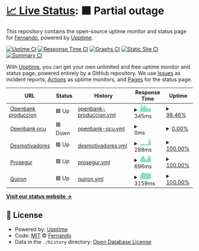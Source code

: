 # [📈 Live Status](https://fermunozfbb.github.io/upptime): <!--live status--> **🟧 Partial outage**

This repository contains the open-source uptime monitor and status page for [Fernando](https://fermunozfbb.github.io/upptime), powered by [Upptime](https://github.com/upptime/upptime).

[![Uptime CI](https://github.com/fermunozfbb/upptime/workflows/Uptime%20CI/badge.svg)](https://github.com/fermunozfbb/upptime/actions?query=workflow%3A%22Uptime+CI%22)
[![Response Time CI](https://github.com/fermunozfbb/upptime/workflows/Response%20Time%20CI/badge.svg)](https://github.com/fermunozfbb/upptime/actions?query=workflow%3A%22Response+Time+CI%22)
[![Graphs CI](https://github.com/fermunozfbb/upptime/workflows/Graphs%20CI/badge.svg)](https://github.com/fermunozfbb/upptime/actions?query=workflow%3A%22Graphs+CI%22)
[![Static Site CI](https://github.com/fermunozfbb/upptime/workflows/Static%20Site%20CI/badge.svg)](https://github.com/fermunozfbb/upptime/actions?query=workflow%3A%22Static+Site+CI%22)
[![Summary CI](https://github.com/fermunozfbb/upptime/workflows/Summary%20CI/badge.svg)](https://github.com/fermunozfbb/upptime/actions?query=workflow%3A%22Summary+CI%22)

With [Upptime](https://upptime.js.org), you can get your own unlimited and free uptime monitor and status page, powered entirely by a GitHub repository. We use [Issues](https://github.com/fermunozfbb/upptime/issues) as incident reports, [Actions](https://github.com/fermunozfbb/upptime/actions) as uptime monitors, and [Pages](https://fermunozfbb.github.io/upptime) for the status page.

<!--start: status pages-->
<!-- This summary is generated by Upptime (https://github.com/upptime/upptime) -->
<!-- Do not edit this manually, your changes will be overwritten -->
<!-- prettier-ignore -->
| URL | Status | History | Response Time | Uptime |
| --- | ------ | ------- | ------------- | ------ |
| <img alt="" src="https://favicons.githubusercontent.com/www.openbank.es" height="13"> [Openbank produccion](https://www.openbank.es/) | 🟩 Up | [openbank-produccion.yml](https://github.com/fermunozfbb/upptime/commits/HEAD/history/openbank-produccion.yml) | <details><summary><img alt="Response time graph" src="./graphs/openbank-produccion/response-time-week.png" height="20"> 345ms</summary><br><a href="https://fermunozfbb.github.io/upptime/history/openbank-produccion"><img alt="Response time 391" src="https://img.shields.io/endpoint?url=https%3A%2F%2Fraw.githubusercontent.com%2Ffermunozfbb%2Fupptime%2FHEAD%2Fapi%2Fopenbank-produccion%2Fresponse-time.json"></a><br><a href="https://fermunozfbb.github.io/upptime/history/openbank-produccion"><img alt="24-hour response time 281" src="https://img.shields.io/endpoint?url=https%3A%2F%2Fraw.githubusercontent.com%2Ffermunozfbb%2Fupptime%2FHEAD%2Fapi%2Fopenbank-produccion%2Fresponse-time-day.json"></a><br><a href="https://fermunozfbb.github.io/upptime/history/openbank-produccion"><img alt="7-day response time 345" src="https://img.shields.io/endpoint?url=https%3A%2F%2Fraw.githubusercontent.com%2Ffermunozfbb%2Fupptime%2FHEAD%2Fapi%2Fopenbank-produccion%2Fresponse-time-week.json"></a><br><a href="https://fermunozfbb.github.io/upptime/history/openbank-produccion"><img alt="30-day response time 391" src="https://img.shields.io/endpoint?url=https%3A%2F%2Fraw.githubusercontent.com%2Ffermunozfbb%2Fupptime%2FHEAD%2Fapi%2Fopenbank-produccion%2Fresponse-time-month.json"></a><br><a href="https://fermunozfbb.github.io/upptime/history/openbank-produccion"><img alt="1-year response time 391" src="https://img.shields.io/endpoint?url=https%3A%2F%2Fraw.githubusercontent.com%2Ffermunozfbb%2Fupptime%2FHEAD%2Fapi%2Fopenbank-produccion%2Fresponse-time-year.json"></a></details> | <details><summary><a href="https://fermunozfbb.github.io/upptime/history/openbank-produccion">98.46%</a></summary><a href="https://fermunozfbb.github.io/upptime/history/openbank-produccion"><img alt="All-time uptime 98.54%" src="https://img.shields.io/endpoint?url=https%3A%2F%2Fraw.githubusercontent.com%2Ffermunozfbb%2Fupptime%2FHEAD%2Fapi%2Fopenbank-produccion%2Fuptime.json"></a><br><a href="https://fermunozfbb.github.io/upptime/history/openbank-produccion"><img alt="24-hour uptime 95.56%" src="https://img.shields.io/endpoint?url=https%3A%2F%2Fraw.githubusercontent.com%2Ffermunozfbb%2Fupptime%2FHEAD%2Fapi%2Fopenbank-produccion%2Fuptime-day.json"></a><br><a href="https://fermunozfbb.github.io/upptime/history/openbank-produccion"><img alt="7-day uptime 98.46%" src="https://img.shields.io/endpoint?url=https%3A%2F%2Fraw.githubusercontent.com%2Ffermunozfbb%2Fupptime%2FHEAD%2Fapi%2Fopenbank-produccion%2Fuptime-week.json"></a><br><a href="https://fermunozfbb.github.io/upptime/history/openbank-produccion"><img alt="30-day uptime 98.54%" src="https://img.shields.io/endpoint?url=https%3A%2F%2Fraw.githubusercontent.com%2Ffermunozfbb%2Fupptime%2FHEAD%2Fapi%2Fopenbank-produccion%2Fuptime-month.json"></a><br><a href="https://fermunozfbb.github.io/upptime/history/openbank-produccion"><img alt="1-year uptime 98.54%" src="https://img.shields.io/endpoint?url=https%3A%2F%2Fraw.githubusercontent.com%2Ffermunozfbb%2Fupptime%2FHEAD%2Fapi%2Fopenbank-produccion%2Fuptime-year.json"></a></details>
| <img alt="" src="https://favicons.githubusercontent.com/www.ocu.openbank.es" height="13"> [Openbank ocu](https://www.ocu.openbank.es/) | 🟥 Down | [openbank-ocu.yml](https://github.com/fermunozfbb/upptime/commits/HEAD/history/openbank-ocu.yml) | <details><summary><img alt="Response time graph" src="./graphs/openbank-ocu/response-time-week.png" height="20"> 0ms</summary><br><a href="https://fermunozfbb.github.io/upptime/history/openbank-ocu"><img alt="Response time 0" src="https://img.shields.io/endpoint?url=https%3A%2F%2Fraw.githubusercontent.com%2Ffermunozfbb%2Fupptime%2FHEAD%2Fapi%2Fopenbank-ocu%2Fresponse-time.json"></a><br><a href="https://fermunozfbb.github.io/upptime/history/openbank-ocu"><img alt="24-hour response time 0" src="https://img.shields.io/endpoint?url=https%3A%2F%2Fraw.githubusercontent.com%2Ffermunozfbb%2Fupptime%2FHEAD%2Fapi%2Fopenbank-ocu%2Fresponse-time-day.json"></a><br><a href="https://fermunozfbb.github.io/upptime/history/openbank-ocu"><img alt="7-day response time 0" src="https://img.shields.io/endpoint?url=https%3A%2F%2Fraw.githubusercontent.com%2Ffermunozfbb%2Fupptime%2FHEAD%2Fapi%2Fopenbank-ocu%2Fresponse-time-week.json"></a><br><a href="https://fermunozfbb.github.io/upptime/history/openbank-ocu"><img alt="30-day response time 0" src="https://img.shields.io/endpoint?url=https%3A%2F%2Fraw.githubusercontent.com%2Ffermunozfbb%2Fupptime%2FHEAD%2Fapi%2Fopenbank-ocu%2Fresponse-time-month.json"></a><br><a href="https://fermunozfbb.github.io/upptime/history/openbank-ocu"><img alt="1-year response time 0" src="https://img.shields.io/endpoint?url=https%3A%2F%2Fraw.githubusercontent.com%2Ffermunozfbb%2Fupptime%2FHEAD%2Fapi%2Fopenbank-ocu%2Fresponse-time-year.json"></a></details> | <details><summary><a href="https://fermunozfbb.github.io/upptime/history/openbank-ocu">0.00%</a></summary><a href="https://fermunozfbb.github.io/upptime/history/openbank-ocu"><img alt="All-time uptime 0.00%" src="https://img.shields.io/endpoint?url=https%3A%2F%2Fraw.githubusercontent.com%2Ffermunozfbb%2Fupptime%2FHEAD%2Fapi%2Fopenbank-ocu%2Fuptime.json"></a><br><a href="https://fermunozfbb.github.io/upptime/history/openbank-ocu"><img alt="24-hour uptime 0.00%" src="https://img.shields.io/endpoint?url=https%3A%2F%2Fraw.githubusercontent.com%2Ffermunozfbb%2Fupptime%2FHEAD%2Fapi%2Fopenbank-ocu%2Fuptime-day.json"></a><br><a href="https://fermunozfbb.github.io/upptime/history/openbank-ocu"><img alt="7-day uptime 0.00%" src="https://img.shields.io/endpoint?url=https%3A%2F%2Fraw.githubusercontent.com%2Ffermunozfbb%2Fupptime%2FHEAD%2Fapi%2Fopenbank-ocu%2Fuptime-week.json"></a><br><a href="https://fermunozfbb.github.io/upptime/history/openbank-ocu"><img alt="30-day uptime 0.00%" src="https://img.shields.io/endpoint?url=https%3A%2F%2Fraw.githubusercontent.com%2Ffermunozfbb%2Fupptime%2FHEAD%2Fapi%2Fopenbank-ocu%2Fuptime-month.json"></a><br><a href="https://fermunozfbb.github.io/upptime/history/openbank-ocu"><img alt="1-year uptime 0.00%" src="https://img.shields.io/endpoint?url=https%3A%2F%2Fraw.githubusercontent.com%2Ffermunozfbb%2Fupptime%2FHEAD%2Fapi%2Fopenbank-ocu%2Fuptime-year.json"></a></details>
| <img alt="" src="https://favicons.githubusercontent.com/despair.com" height="13"> [Desmotivadores](https://despair.com/) | 🟩 Up | [desmotivadores.yml](https://github.com/fermunozfbb/upptime/commits/HEAD/history/desmotivadores.yml) | <details><summary><img alt="Response time graph" src="./graphs/desmotivadores/response-time-week.png" height="20"> 288ms</summary><br><a href="https://fermunozfbb.github.io/upptime/history/desmotivadores"><img alt="Response time 215" src="https://img.shields.io/endpoint?url=https%3A%2F%2Fraw.githubusercontent.com%2Ffermunozfbb%2Fupptime%2FHEAD%2Fapi%2Fdesmotivadores%2Fresponse-time.json"></a><br><a href="https://fermunozfbb.github.io/upptime/history/desmotivadores"><img alt="24-hour response time 205" src="https://img.shields.io/endpoint?url=https%3A%2F%2Fraw.githubusercontent.com%2Ffermunozfbb%2Fupptime%2FHEAD%2Fapi%2Fdesmotivadores%2Fresponse-time-day.json"></a><br><a href="https://fermunozfbb.github.io/upptime/history/desmotivadores"><img alt="7-day response time 288" src="https://img.shields.io/endpoint?url=https%3A%2F%2Fraw.githubusercontent.com%2Ffermunozfbb%2Fupptime%2FHEAD%2Fapi%2Fdesmotivadores%2Fresponse-time-week.json"></a><br><a href="https://fermunozfbb.github.io/upptime/history/desmotivadores"><img alt="30-day response time 215" src="https://img.shields.io/endpoint?url=https%3A%2F%2Fraw.githubusercontent.com%2Ffermunozfbb%2Fupptime%2FHEAD%2Fapi%2Fdesmotivadores%2Fresponse-time-month.json"></a><br><a href="https://fermunozfbb.github.io/upptime/history/desmotivadores"><img alt="1-year response time 215" src="https://img.shields.io/endpoint?url=https%3A%2F%2Fraw.githubusercontent.com%2Ffermunozfbb%2Fupptime%2FHEAD%2Fapi%2Fdesmotivadores%2Fresponse-time-year.json"></a></details> | <details><summary><a href="https://fermunozfbb.github.io/upptime/history/desmotivadores">100.00%</a></summary><a href="https://fermunozfbb.github.io/upptime/history/desmotivadores"><img alt="All-time uptime 100.00%" src="https://img.shields.io/endpoint?url=https%3A%2F%2Fraw.githubusercontent.com%2Ffermunozfbb%2Fupptime%2FHEAD%2Fapi%2Fdesmotivadores%2Fuptime.json"></a><br><a href="https://fermunozfbb.github.io/upptime/history/desmotivadores"><img alt="24-hour uptime 100.00%" src="https://img.shields.io/endpoint?url=https%3A%2F%2Fraw.githubusercontent.com%2Ffermunozfbb%2Fupptime%2FHEAD%2Fapi%2Fdesmotivadores%2Fuptime-day.json"></a><br><a href="https://fermunozfbb.github.io/upptime/history/desmotivadores"><img alt="7-day uptime 100.00%" src="https://img.shields.io/endpoint?url=https%3A%2F%2Fraw.githubusercontent.com%2Ffermunozfbb%2Fupptime%2FHEAD%2Fapi%2Fdesmotivadores%2Fuptime-week.json"></a><br><a href="https://fermunozfbb.github.io/upptime/history/desmotivadores"><img alt="30-day uptime 100.00%" src="https://img.shields.io/endpoint?url=https%3A%2F%2Fraw.githubusercontent.com%2Ffermunozfbb%2Fupptime%2FHEAD%2Fapi%2Fdesmotivadores%2Fuptime-month.json"></a><br><a href="https://fermunozfbb.github.io/upptime/history/desmotivadores"><img alt="1-year uptime 100.00%" src="https://img.shields.io/endpoint?url=https%3A%2F%2Fraw.githubusercontent.com%2Ffermunozfbb%2Fupptime%2FHEAD%2Fapi%2Fdesmotivadores%2Fuptime-year.json"></a></details>
| <img alt="" src="https://favicons.githubusercontent.com/www.prosegur.es" height="13"> [Prosegur](https://www.prosegur.es/) | 🟩 Up | [prosegur.yml](https://github.com/fermunozfbb/upptime/commits/HEAD/history/prosegur.yml) | <details><summary><img alt="Response time graph" src="./graphs/prosegur/response-time-week.png" height="20"> 696ms</summary><br><a href="https://fermunozfbb.github.io/upptime/history/prosegur"><img alt="Response time 656" src="https://img.shields.io/endpoint?url=https%3A%2F%2Fraw.githubusercontent.com%2Ffermunozfbb%2Fupptime%2FHEAD%2Fapi%2Fprosegur%2Fresponse-time.json"></a><br><a href="https://fermunozfbb.github.io/upptime/history/prosegur"><img alt="24-hour response time 561" src="https://img.shields.io/endpoint?url=https%3A%2F%2Fraw.githubusercontent.com%2Ffermunozfbb%2Fupptime%2FHEAD%2Fapi%2Fprosegur%2Fresponse-time-day.json"></a><br><a href="https://fermunozfbb.github.io/upptime/history/prosegur"><img alt="7-day response time 696" src="https://img.shields.io/endpoint?url=https%3A%2F%2Fraw.githubusercontent.com%2Ffermunozfbb%2Fupptime%2FHEAD%2Fapi%2Fprosegur%2Fresponse-time-week.json"></a><br><a href="https://fermunozfbb.github.io/upptime/history/prosegur"><img alt="30-day response time 656" src="https://img.shields.io/endpoint?url=https%3A%2F%2Fraw.githubusercontent.com%2Ffermunozfbb%2Fupptime%2FHEAD%2Fapi%2Fprosegur%2Fresponse-time-month.json"></a><br><a href="https://fermunozfbb.github.io/upptime/history/prosegur"><img alt="1-year response time 656" src="https://img.shields.io/endpoint?url=https%3A%2F%2Fraw.githubusercontent.com%2Ffermunozfbb%2Fupptime%2FHEAD%2Fapi%2Fprosegur%2Fresponse-time-year.json"></a></details> | <details><summary><a href="https://fermunozfbb.github.io/upptime/history/prosegur">100.00%</a></summary><a href="https://fermunozfbb.github.io/upptime/history/prosegur"><img alt="All-time uptime 100.00%" src="https://img.shields.io/endpoint?url=https%3A%2F%2Fraw.githubusercontent.com%2Ffermunozfbb%2Fupptime%2FHEAD%2Fapi%2Fprosegur%2Fuptime.json"></a><br><a href="https://fermunozfbb.github.io/upptime/history/prosegur"><img alt="24-hour uptime 100.00%" src="https://img.shields.io/endpoint?url=https%3A%2F%2Fraw.githubusercontent.com%2Ffermunozfbb%2Fupptime%2FHEAD%2Fapi%2Fprosegur%2Fuptime-day.json"></a><br><a href="https://fermunozfbb.github.io/upptime/history/prosegur"><img alt="7-day uptime 100.00%" src="https://img.shields.io/endpoint?url=https%3A%2F%2Fraw.githubusercontent.com%2Ffermunozfbb%2Fupptime%2FHEAD%2Fapi%2Fprosegur%2Fuptime-week.json"></a><br><a href="https://fermunozfbb.github.io/upptime/history/prosegur"><img alt="30-day uptime 100.00%" src="https://img.shields.io/endpoint?url=https%3A%2F%2Fraw.githubusercontent.com%2Ffermunozfbb%2Fupptime%2FHEAD%2Fapi%2Fprosegur%2Fuptime-month.json"></a><br><a href="https://fermunozfbb.github.io/upptime/history/prosegur"><img alt="1-year uptime 100.00%" src="https://img.shields.io/endpoint?url=https%3A%2F%2Fraw.githubusercontent.com%2Ffermunozfbb%2Fupptime%2FHEAD%2Fapi%2Fprosegur%2Fuptime-year.json"></a></details>
| <img alt="" src="https://favicons.githubusercontent.com/www.quironsalud.es" height="13"> [Quiron](https://www.quironsalud.es/) | 🟩 Up | [quiron.yml](https://github.com/fermunozfbb/upptime/commits/HEAD/history/quiron.yml) | <details><summary><img alt="Response time graph" src="./graphs/quiron/response-time-week.png" height="20"> 3159ms</summary><br><a href="https://fermunozfbb.github.io/upptime/history/quiron"><img alt="Response time 3180" src="https://img.shields.io/endpoint?url=https%3A%2F%2Fraw.githubusercontent.com%2Ffermunozfbb%2Fupptime%2FHEAD%2Fapi%2Fquiron%2Fresponse-time.json"></a><br><a href="https://fermunozfbb.github.io/upptime/history/quiron"><img alt="24-hour response time 3092" src="https://img.shields.io/endpoint?url=https%3A%2F%2Fraw.githubusercontent.com%2Ffermunozfbb%2Fupptime%2FHEAD%2Fapi%2Fquiron%2Fresponse-time-day.json"></a><br><a href="https://fermunozfbb.github.io/upptime/history/quiron"><img alt="7-day response time 3159" src="https://img.shields.io/endpoint?url=https%3A%2F%2Fraw.githubusercontent.com%2Ffermunozfbb%2Fupptime%2FHEAD%2Fapi%2Fquiron%2Fresponse-time-week.json"></a><br><a href="https://fermunozfbb.github.io/upptime/history/quiron"><img alt="30-day response time 3180" src="https://img.shields.io/endpoint?url=https%3A%2F%2Fraw.githubusercontent.com%2Ffermunozfbb%2Fupptime%2FHEAD%2Fapi%2Fquiron%2Fresponse-time-month.json"></a><br><a href="https://fermunozfbb.github.io/upptime/history/quiron"><img alt="1-year response time 3180" src="https://img.shields.io/endpoint?url=https%3A%2F%2Fraw.githubusercontent.com%2Ffermunozfbb%2Fupptime%2FHEAD%2Fapi%2Fquiron%2Fresponse-time-year.json"></a></details> | <details><summary><a href="https://fermunozfbb.github.io/upptime/history/quiron">100.00%</a></summary><a href="https://fermunozfbb.github.io/upptime/history/quiron"><img alt="All-time uptime 100.00%" src="https://img.shields.io/endpoint?url=https%3A%2F%2Fraw.githubusercontent.com%2Ffermunozfbb%2Fupptime%2FHEAD%2Fapi%2Fquiron%2Fuptime.json"></a><br><a href="https://fermunozfbb.github.io/upptime/history/quiron"><img alt="24-hour uptime 100.00%" src="https://img.shields.io/endpoint?url=https%3A%2F%2Fraw.githubusercontent.com%2Ffermunozfbb%2Fupptime%2FHEAD%2Fapi%2Fquiron%2Fuptime-day.json"></a><br><a href="https://fermunozfbb.github.io/upptime/history/quiron"><img alt="7-day uptime 100.00%" src="https://img.shields.io/endpoint?url=https%3A%2F%2Fraw.githubusercontent.com%2Ffermunozfbb%2Fupptime%2FHEAD%2Fapi%2Fquiron%2Fuptime-week.json"></a><br><a href="https://fermunozfbb.github.io/upptime/history/quiron"><img alt="30-day uptime 100.00%" src="https://img.shields.io/endpoint?url=https%3A%2F%2Fraw.githubusercontent.com%2Ffermunozfbb%2Fupptime%2FHEAD%2Fapi%2Fquiron%2Fuptime-month.json"></a><br><a href="https://fermunozfbb.github.io/upptime/history/quiron"><img alt="1-year uptime 100.00%" src="https://img.shields.io/endpoint?url=https%3A%2F%2Fraw.githubusercontent.com%2Ffermunozfbb%2Fupptime%2FHEAD%2Fapi%2Fquiron%2Fuptime-year.json"></a></details>

<!--end: status pages-->

[**Visit our status website →**](https://fermunozfbb.github.io/upptime)

## 📄 License

- Powered by: [Upptime](https://github.com/upptime/upptime)
- Code: [MIT](./LICENSE) © [Fernando](https://fermunozfbb.github.io/upptime)
- Data in the `./history` directory: [Open Database License](https://opendatacommons.org/licenses/odbl/1-0/)
